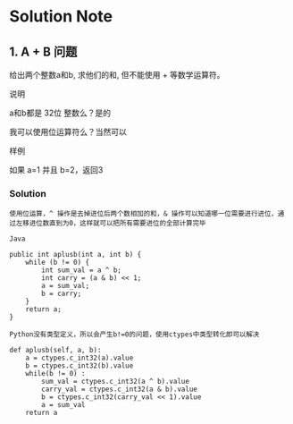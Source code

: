 # Solution Note

## 1. A + B 问题

给出两个整数a和b, 求他们的和, 但不能使用 + 等数学运算符。

说明

a和b都是 32位 整数么？是的

我可以使用位运算符么？当然可以

样例

如果 a=1 并且 b=2，返回3

### Solution

```
使用位运算，^ 操作是去掉进位后两个数相加的和，& 操作可以知道哪一位需要进行进位，通过左移进位数直到为0，这样就可以把所有需要进位的全部计算完毕

Java

public int aplusb(int a, int b) {
    while (b != 0) {
        int sum_val = a ^ b;
        int carry = (a & b) << 1;
        a = sum_val;
        b = carry;
    }
    return a;
}

Python没有类型定义，所以会产生b!=0的问题，使用ctypes中类型转化即可以解决

def aplusb(self, a, b):
    a = ctypes.c_int32(a).value
    b = ctypes.c_int32(b).value
    while(b != 0) :
        sum_val = ctypes.c_int32(a ^ b).value
        carry_val = ctypes.c_int32(a & b).value
        b = ctypes.c_int32(carry_val << 1).value
        a = sum_val
    return a

```
